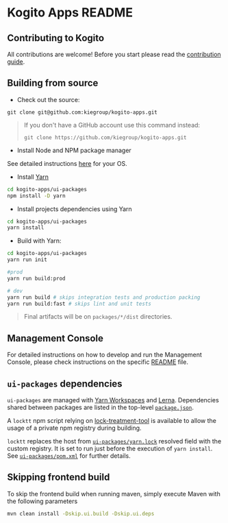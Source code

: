 # Kogito Apps README

## Contributing to Kogito

All contributions are welcome! Before you start please read the [contribution guide](https://github.com/kiegroup/kogito-runtimes/blob/master/CONTRIBUTING.md).

## Building from source

- Check out the source:
```
git clone git@github.com:kiegroup/kogito-apps.git
```

> If you don't have a GitHub account use this command instead:
> ```
> git clone https://github.com/kiegroup/kogito-apps.git
> ```
 
- Install Node and NPM package manager

See detailed instructions [here](https://docs.npmjs.com/downloading-and-installing-node-js-and-npm) for your OS.

- Install [Yarn](https://classic.yarnpkg.com/)
```bash
cd kogito-apps/ui-packages
npm install -D yarn
```

- Install projects dependencies using Yarn
```bash
cd kogito-apps/ui-packages
yarn install
```

- Build with Yarn:
```bash
cd kogito-apps/ui-packages
yarn run init

#prod
yarn run build:prod

# dev
yarn run build # skips integration tests and production packing
yarn run build:fast # skips lint and unit tests
```

> Final artifacts will be on `packages/*/dist` directories.

## Management Console

For detailed instructions on how to develop and run the Management Console, please check instructions on the specific 
[README](./ui-packages/packages/management-console/README.md) file.

## `ui-packages` dependencies

`ui-packages` are managed with [Yarn Workspaces](https://classic.yarnpkg.com/en/docs/workspaces/) and [Lerna](https://github.com/lerna/lerna). Dependencies shared between packages are listed in the top-level [`package.json`](./ui-packages/package.json).

A `locktt` npm script relying on [lock-treatment-tool](https://github.com/Ginxo/lock-treatment-tool) is available to allow the usage of a private npm registry during building.

`locktt` replaces the host from [`ui-packages/yarn.lock`](./ui-packages/yarn.lock) resolved field with the custom registry. It is set to run just before the execution of `yarn install`. See [`ui-packages/pom.xml`](./ui-packages/pom.xml) for further details.

## Skipping frontend build

To skip the frontend build when running maven, simply execute Maven with the following parameters

```bash
mvn clean install -Dskip.ui.build -Dskip.ui.deps
```
